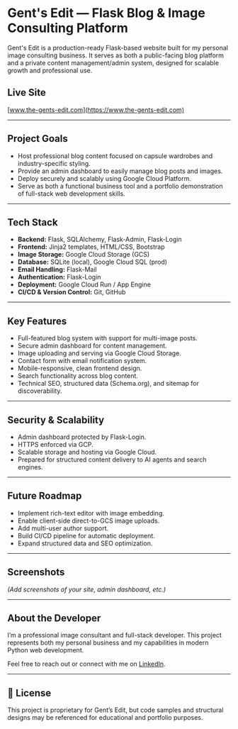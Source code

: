 # Gent's Edit — Flask Blog & Image Consulting Platform

Gent's Edit is a production-ready Flask-based website built for my personal image consulting business. It serves as both a public-facing blog platform and a private content management/admin system, designed for scalable growth and professional use.

## Live Site

[www.the-gents-edit.com](https://www.the-gents-edit.com)

---

## Project Goals

- Host professional blog content focused on capsule wardrobes and industry-specific styling.
- Provide an admin dashboard to easily manage blog posts and images.
- Deploy securely and scalably using Google Cloud Platform.
- Serve as both a functional business tool and a portfolio demonstration of full-stack web development skills.

---

## Tech Stack

- **Backend:** Flask, SQLAlchemy, Flask-Admin, Flask-Login
- **Frontend:** Jinja2 templates, HTML/CSS, Bootstrap
- **Image Storage:** Google Cloud Storage (GCS)
- **Database:** SQLite (local), Google Cloud SQL (prod)
- **Email Handling:** Flask-Mail
- **Authentication:** Flask-Login
- **Deployment:** Google Cloud Run / App Engine
- **CI/CD & Version Control:** Git, GitHub

---

## Key Features

- Full-featured blog system with support for multi-image posts.
- Secure admin dashboard for content management.
- Image uploading and serving via Google Cloud Storage.
- Contact form with email notification system.
- Mobile-responsive, clean frontend design.
- Search functionality across blog content.
- Technical SEO, structured data (Schema.org), and sitemap for discoverability.

---

## Security & Scalability

- Admin dashboard protected by Flask-Login.
- HTTPS enforced via GCP.
- Scalable storage and hosting via Google Cloud.
- Prepared for structured content delivery to AI agents and search engines.

---

## Future Roadmap

- Implement rich-text editor with image embedding.
- Enable client-side direct-to-GCS image uploads.
- Add multi-user author support.
- Build CI/CD pipeline for automatic deployment.
- Expand structured data and SEO optimization.

---

## Screenshots

*(Add screenshots of your site, admin dashboard, etc.)*

---

## About the Developer

I’m a professional image consultant and full-stack developer. This project represents both my personal business and my capabilities in modern Python web development.

Feel free to reach out or connect with me on [LinkedIn](https://www.linkedin.com/in/robertlannon).

---

## 📄 License

This project is proprietary for Gent’s Edit, but code samples and structural designs may be referenced for educational and portfolio purposes.
